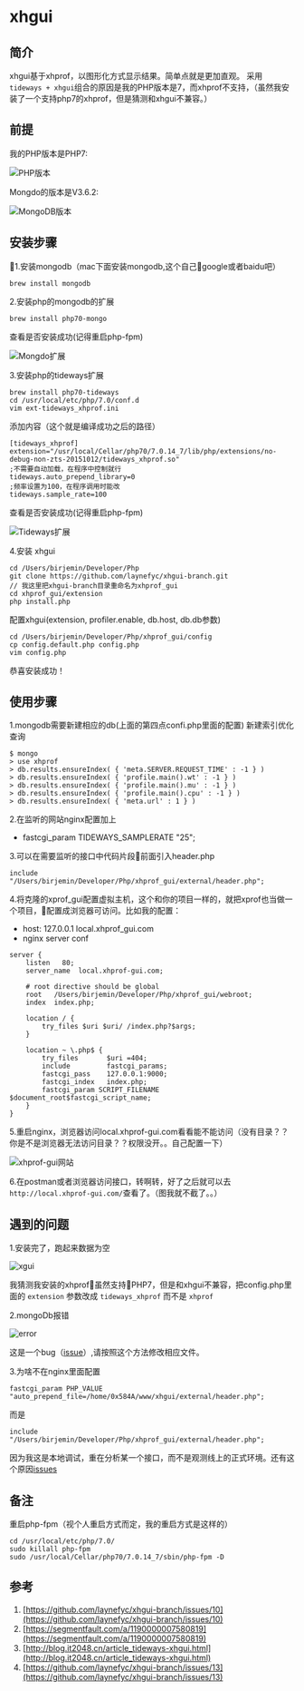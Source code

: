 # xhgui

## 简介
xhgui基于xhprof，以图形化方式显示结果。简单点就是更加直观。
采用`tideways + xhgui`组合的原因是我的PHP版本是7，而xhprof不支持，（虽然我安装了一个支持php7的xhprof，但是猜测和xhgui不兼容。）

## 前提
我的PHP版本是PHP7:

![PHP版本](http://upload.ouliu.net/i/20180203104935y3sca.jpeg)

Mongdo的版本是V3.6.2:

![MongoDB版本](http://upload.ouliu.net/i/20180207171621gr5jt.jpeg)

## 安装步骤

1.安装mongodb（mac下面安装mongodb,这个自己google或者baidu吧）

```
brew install mongodb
```

2.安装php的mongodb的扩展

```
brew install php70-mongo
```
查看是否安装成功(记得重启php-fpm)

![Mongdo扩展](http://upload.ouliu.net/i/201802071738247t0uw.png)

3.安装php的tideways扩展

```
brew install php70-tideways
cd /usr/local/etc/php/7.0/conf.d
vim ext-tideways_xhprof.ini
```
添加内容（这个就是编译成功之后的路径）

```
[tideways_xhprof]
extension="/usr/local/Cellar/php70/7.0.14_7/lib/php/extensions/no-debug-non-zts-20151012/tideways_xhprof.so"
;不需要自动加载，在程序中控制就行
tideways.auto_prepend_library=0
;频率设置为100，在程序调用时能改
tideways.sample_rate=100
```
查看是否安装成功(记得重启php-fpm)

![Tideways扩展](http://upload.ouliu.net/i/20180207174206m8o5p.png)

4.安装 xhgui
```
cd /Users/birjemin/Developer/Php
git clone https://github.com/laynefyc/xhgui-branch.git
// 我这里把xhgui-branch目录重命名为xhprof_gui
cd xhprof_gui/extension
php install.php
```

配置xhgui(extension, profiler.enable, db.host, db.db参数)
```
cd /Users/birjemin/Developer/Php/xhprof_gui/config
cp config.default.php config.php
vim config.php
```

恭喜安装成功！

## 使用步骤
1.mongodb需要新建相应的db(上面的第四点confi.php里面的配置)
新建索引优化查询

```
$ mongo
> use xhprof
> db.results.ensureIndex( { 'meta.SERVER.REQUEST_TIME' : -1 } )
> db.results.ensureIndex( { 'profile.main().wt' : -1 } )
> db.results.ensureIndex( { 'profile.main().mu' : -1 } )
> db.results.ensureIndex( { 'profile.main().cpu' : -1 } )
> db.results.ensureIndex( { 'meta.url' : 1 } )
```

2.在监听的网站nginx配置加上
* fastcgi_param TIDEWAYS_SAMPLERATE "25";

3.可以在需要监听的接口中代码片段前面引入header.php

```
include "/Users/birjemin/Developer/Php/xhprof_gui/external/header.php";
```

4.将克隆的xprof_gui配置虚拟主机，这个和你的项目一样的，就把xprof也当做一个项目，配置成浏览器可访问。比如我的配置：
  * host: 127.0.0.1       local.xhprof_gui.com
  * nginx server conf

```
server {
    listen   80;
    server_name  local.xhprof-gui.com;

    # root directive should be global
    root   /Users/birjemin/Developer/Php/xhprof_gui/webroot;
    index  index.php;

    location / {
        try_files $uri $uri/ /index.php?$args;
    }

    location ~ \.php$ {
        try_files       $uri =404;
        include         fastcgi_params;
        fastcgi_pass    127.0.0.1:9000;
        fastcgi_index   index.php;
        fastcgi_param SCRIPT_FILENAME $document_root$fastcgi_script_name;
    }
}
```

5.重启nginx，浏览器访问local.xhprof-gui.com看看能不能访问（没有目录？？你是不是浏览器无法访问目录？？权限没开。。自己配置一下）

![xhprof-gui网站](http://upload.ouliu.net/i/20180207180033h2u2w.png)

6.在postman或者浏览器访问接口，转啊转，好了之后就可以去
`http://local.xhprof-gui.com/`查看了。（图我就不截了。。）

## 遇到的问题
1.安装完了，跑起来数据为空

![xgui](http://upload.ouliu.net/i/20180207172139h5vrs.jpeg)

我猜测我安装的xhprof虽然支持PHP7，但是和xhgui不兼容，把config.php里面的 `extension` 参数改成 `tideways_xhprof` 而不是 `xhprof`

2.mongoDb报错

![error](http://upload.ouliu.net/i/20180207172639hv7hc.jpeg)

这是一个bug（[issue](https://github.com/perftools/xhgui/issues/221)）,请按照这个方法修改相应文件。

3.为啥不在nginx里面配置
```
fastcgi_param PHP_VALUE "auto_prepend_file=/home/0x584A/www/xhgui/external/header.php";
```
而是
```
include "/Users/birjemin/Developer/Php/xhprof_gui/external/header.php";
```

因为我这是本地调试，重在分析某一个接口，而不是观测线上的正式环境。还有这个原因[issues](https://github.com/laynefyc/xhgui-branch/issues/10)

## 备注
重启php-fpm（视个人重启方式而定，我的重启方式是这样的）

```
cd /usr/local/etc/php/7.0/
sudo killall php-fpm
sudo /usr/local/Cellar/php70/7.0.14_7/sbin/php-fpm -D
```

## 参考
1. [https://github.com/laynefyc/xhgui-branch/issues/10](https://github.com/laynefyc/xhgui-branch/issues/10)
2. [https://segmentfault.com/a/1190000007580819](https://segmentfault.com/a/1190000007580819)
3. [http://blog.it2048.cn/article_tideways-xhgui.html](http://blog.it2048.cn/article_tideways-xhgui.html)
4. [https://github.com/laynefyc/xhgui-branch/issues/13](https://github.com/laynefyc/xhgui-branch/issues/13)
